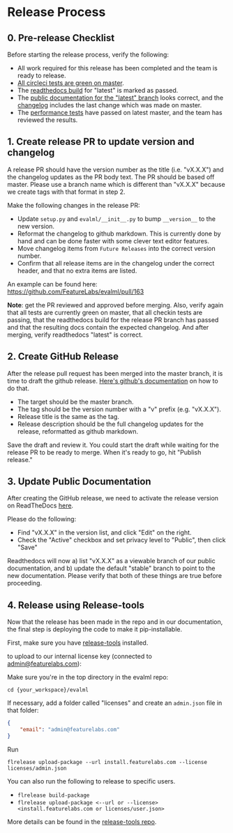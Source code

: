 # Release Process

## 0. Pre-release Checklist
Before starting the release process, verify the following:
* All work required for this release has been completed and the team is ready to release.
* [All circleci tests are green on master](https://app.circleci.com/pipelines/github/FeatureLabs/evalml?branch=master).
* The [readthedocs build](https://readthedocs.com/projects/feature-labs-inc-evalml/builds/) for "latest" is marked as passed.
* The [public documentation for the "latest" branch](https://evalml.featurelabs.com/en/latest/) looks correct, and the [changelog](https://evalml.featurelabs.com/en/latest/changelog.html) includes the last change which was made on master.
* The [performance tests](https://github.com/FeatureLabs/evalml-performance-tests) have passed on latest master, and the team has reviewed the results.

## 1. Create release PR to update version and changelog
A release PR should have the version number as the title (i.e. "vX.X.X") and the changelog updates as the PR body text. The PR should be based off master. Please use a branch name which is different than "vX.X.X" because we create tags with that format in step 2.

Make the following changes in the release PR:
* Update `setup.py` and `evalml/__init__.py` to bump `__version__` to the new version.
* Reformat the changelog to github markdown. This is currently done by hand and can be done faster with some clever text editor features.
* Move changelog items from `Future Releases` into the correct version number.
* Confirm that all release items are in the changelog under the correct header, and that no extra items are listed.

An example can be found here: https://github.com/FeatureLabs/evalml/pull/163

**Note**: get the PR reviewed and approved before merging. Also, verify again that all tests are currently green on master, that all checkin tests are passing, that the readthedocs build for the release PR branch has passed and that the resulting docs contain the expected changelog. And after merging, verify readthedocs "latest" is correct.

## 2. Create GitHub Release
After the release pull request has been merged into the master branch, it is time to draft the github release. [Here's github's documentation](https://help.github.com/en/github/administering-a-repository/managing-releases-in-a-repository#creating-a-release) on how to do that.
* The target should be the master branch.
* The tag should be the version number with a "v" prefix (e.g. "vX.X.X").
* Release title is the same as the tag.
* Release description should be the full changelog updates for the release, reformatted as github markdown.

Save the draft and review it. You could start the draft while waiting for the release PR to be ready to merge. When it's ready to go, hit "Publish release."

## 3. Update Public Documentation
After creating the GitHub release, we need to activate the release version on ReadTheDocs [here](https://readthedocs.com/projects/feature-labs-inc-evalml/versions/).

Please do the following:
* Find "vX.X.X" in the version list, and click "Edit" on the right.
* Check the "Active" checkbox and set privacy level to "Public", then click "Save"

Readthedocs will now a) list "vX.X.X" as a viewable branch of our public documentation, and b) update the default "stable" branch to point to the new documentation. Please verify that both of these things are true before proceeding.

## 4. Release using Release-tools
Now that the release has been made in the repo and in our documentation, the final step is deploying the code to make it pip-installable.

First, make sure you have [release-tools](https://github.com/FeatureLabs/release-tools) installed.

to upload to our internal license key (connected to admin@featurelabs.com):

Make sure you're in the top directory in the evalml repo:
```shell
cd {your_workspace}/evalml
```

If necessary, add a folder called "licenses" and create an `admin.json` file in that folder:
```json
{
    "email": "admin@featurelabs.com"
}
```

Run
```shell
flrelease upload-package --url install.featurelabs.com --license licenses/admin.json
```

You can also run the following to release to specific users.
* `flrelease build-package`
* `flrelease upload-package <--url or --license> <install.featurelabs.com or licenses/user.json>`

More details can be found in the [release-tools repo](https://github.com/FeatureLabs/release-tools).
